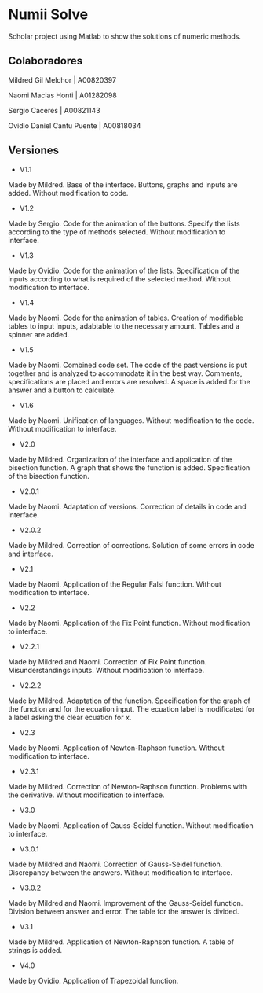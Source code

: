 # Numii Solve
Scholar project using Matlab to show the solutions of numeric methods.

## Colaboradores

Mildred Gil Melchor | A00820397

Naomi Macias Honti | A01282098

Sergio Caceres | A00821143

Ovidio Daniel Cantu Puente | A00818034

## Versiones

- V1.1
 
 Made by Mildred. Base of the interface. Buttons, graphs and inputs are added. Without modification to code.
 
- V1.2

 Made by Sergio. Code for the animation of the buttons. Specify the lists according to the type of methods selected. Without modification to interface.
 
- V1.3

 Made by Ovidio. Code for the animation of the lists. Specification of the inputs according to what is required of the selected method. Without modification to interface.
 
- V1.4

 Made by Naomi. Code for the animation of tables. Creation of modifiable tables to input inputs, adabtable to the necessary amount. Tables and a spinner are added.
 
- V1.5

 Made by Naomi. Combined code set. The code of the past versions is put together and is analyzed to accommodate it in the best way. Comments, specifications are placed and errors are resolved. A space is added for the answer and a button to calculate.
 
 
- V1.6

 Made by Naomi. Unification of languages. Without modification to the code. Without modification to interface.
 
- V2.0
 
 Made by Mildred. Organization of the interface and application of the bisection function. A graph that shows the function is added. Specification of the bisection function.
 
- V2.0.1
 
 Made by Naomi. Adaptation of versions. Correction of details in code and interface.

- V2.0.2

 Made by Mildred. Correction of corrections. Solution of some errors in code and interface.
 
- V2.1

 Made by Naomi. Application of the Regular Falsi function. Without modification to interface.
 
- V2.2

 Made by Naomi. Application of the Fix Point function. Without modification to interface.
 
- V2.2.1

 Made by Mildred and Naomi. Correction of Fix Point function. Misunderstandings inputs. Without modification to interface.
 
- V2.2.2

 Made by Mildred. Adaptation of the function. Specification for the graph of the function and for the ecuation input. The ecuation label is modificated for a label asking the clear ecuation for x.
 
- V2.3

 Made by Naomi. Application of Newton-Raphson function. Without modification to interface.
 
- V2.3.1

 Made by Mildred. Correction of Newton-Raphson function. Problems with the derivative. Without modification to interface.
 
- V3.0

 Made by Naomi. Application of Gauss-Seidel function. Without modification to interface.
 
- V3.0.1

 Made by Mildred and Naomi. Correction of Gauss-Seidel function. Discrepancy between the answers. Without modification to interface.
 
- V3.0.2

 Made by Mildred and Naomi. Improvement of the Gauss-Seidel function. Division between answer and error. The table for the answer is divided.
 
- V3.1

 Made by Mildred. Application of Newton-Raphson function. A table of strings is added.
 
- V4.0

 Made by Ovidio. Application of Trapezoidal function. 
